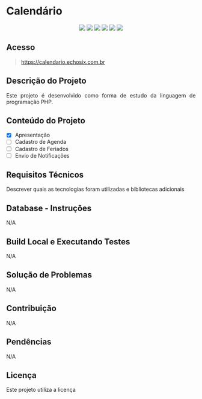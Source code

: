 # Calendário
<p align="center">
    <img src="https://img.shields.io/static/v1?label=php&message=framework&color=blue&style=for-the-badge&logo=DOCKER"/>
    <img src="https://img.shields.io/static/v1?label=php&message=framework&color=blue&style=for-the-badge&logo=BOOTSTRAP"/>
    <img src="https://img.shields.io/static/v1?label=php&message=framework&color=blue&style=for-the-badge&logo=JAVASCRIPT"/>
    <img src="https://img.shields.io/static/v1?label=php&message=framework&color=blue&style=for-the-badge&logo=PHP"/>
    <img src="http://img.shields.io/static/v1?label=STATUS&message=EM%20DESENVOLVIMENTO&color=RED&style=for-the-badge"/>
    <img src="http://img.shields.io/static/v1?label=VERSAO&message=1.0.0&color=BLUE&style=for-the-badge"/>
</p>

## Acesso
> https://calendario.echosix.com.br

## Descrição do Projeto
<p align="justify">Este projeto é desenvolvido como forma de estudo da linguagem de programação PHP.</p>

## Conteúdo do Projeto

- [x] Apresentação
- [ ] Cadastro de Agenda
- [ ] Cadastro de Feriados
- [ ] Envio de Notificações

## Requisitos Técnicos
<p align="justify">Descrever quais as tecnologias foram utilizadas e bibliotecas adicionais</p>

## Database - Instruções
<p align="justify">N/A</p>

## Build Local e Executando Testes 
<p align="justify">N/A</p>

## Solução de Problemas
<p align="justify">N/A</p>

## Contribuição
<p align="justify">N/A</p>

## Pendências
<p align="justify">N/A</p>

## Licença
<p align="justify">Este projeto utiliza a licença</p>
